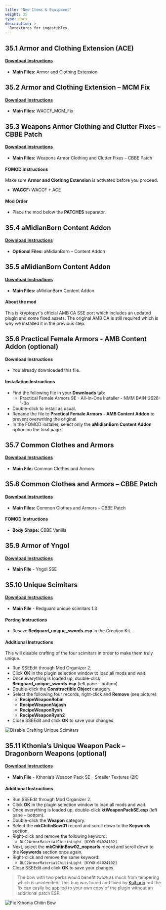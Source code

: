 ```yaml
---
title: "New Items & Equipment"
weight: 35
type: docs
description: >
  Retextures for ingestibles.
---
```


## 35.1 Armor and Clothing Extension (ACE)

#### [Download Instructions](https://www.nexusmods.com/skyrimspecialedition/mods/19002?tab=files)

* **Main Files:** Armor and Clothing Extension

## 35.2 Armor and Clothing Extension – MCM Fix

#### [Download Instructions](https://www.nexusmods.com/skyrimspecialedition/mods/23471?tab=files)

* **Main Files:** WACCF_MCM_Fix

## 35.3 Weapons Armor Clothing and Clutter Fixes – CBBE Patch

#### [Download Instructions](https://www.nexusmods.com/skyrimspecialedition/mods/19176?tab=files)

* **Main Files:** Weapons Armor Clothing and Clutter Fixes – CBBE Patch

#### FOMOD Instructions

Make sure **Armor and Clothing Extension** is activated before you proceed.

* **WACCF:** WACCF + ACE

#### Mod Order

* Place the mod below the **PATCHES** separator.

## 35.4 aMidianBorn Content Addon

#### [Download Instructions](https://www.nexusmods.com/skyrim/mods/24909?tab=files)

* **Optional Files:** aMidianBorn – Content Addon

## 35.5 aMidianBorn Content Addon

#### [Download Instructions](https://www.nexusmods.com/skyrimspecialedition/mods/35390?tab=files)

* **Main Files:** aMidianBorn Content Addon

#### About the mod

This is kryptopyr's official AMB CA SSE port which includes an updated plugin and some fixed assets. The original AMB CA is still required which is why we installed it in the previous step.

## 35.6 Practical Female Armors - AMB Content Addon (optional)

#### Download Instructions

- You already downloaded this file.

#### Installation Instructions

* Find the following file in your **Downloads** tab:
  * Practical Female Armors SE - All-In-One Installer - NMM BAIN-2628-1-3o
* Double-click to install as usual.
* Rename the file to **Practical Female Armors - AMB Content Addon** to prevent overwriting the original.
* In the FOMOD installer, select only the **aMidianBorn Content Addon** option on the final page.

## 35.7 Common Clothes and Armors

#### [Download Instructions](https://www.nexusmods.com/skyrimspecialedition/mods/21305?tab=files)

* **Main File:** Common Clothes and Armors

## 35.8 Common Clothes and Armors – CBBE Patch

#### [Download Instructions](https://www.nexusmods.com/skyrimspecialedition/mods/31750?tab=files)

* **Main Files:** Common Clothes and Armors – CBBE Patch

#### FOMOD Instructions

* **Body Shape:** CBBE Vanilla

## 35.9 Armor of Yngol

#### [Download Instructions](https://www.nexusmods.com/skyrimspecialedition/mods/5006?tab=files)

* **Main File** - Yngol SSE

## 35.10 Unique Scimitars

#### [Download Instructions](https://www.nexusmods.com/skyrim/mods/60896?tab=files)

* **Main File** - Redguard unique scimitars 1.3 

#### Porting Instructions

* Resave **Redguard_unique_swords.esp** in the Creation Kit.

#### Additional Instructions

This will disable crafting of the four scimitars in order to make them truly unique.

* Run SSEEdit through Mod Organizer 2.
* Click **OK** in the plugin selection window to load all mods and wait.
* Once everything is loaded up, double-click **Redguard_unique_swords.esp** (left pane – bottom).
* Double-click the **Constructible Object** category.
* Select the following four records, right-click and **Remove** (see picture):
  * **RecipeWeaponRobin**
  * **RecipeWeaponNajash**
  * **RecipeWeaponRysh**
  * **RecipeWeaponRysh2**
* Close SSEEdit and click **OK** to save your changes.

![Disable Crafting Unique Scimitars](/Pictures/mod_installation/disable_crafting_unique_scimitars.png)

## 35.11 Kthonia’s Unique Weapon Pack – Dragonborn Weapons (optional)

#### [Download Instructions](https://www.nexusmods.com/skyrimspecialedition/mods/15050?tab=files)

* **Main File** - Kthonia’s Weapon Pack SE – Smaller Textures (2K)

#### Additional Instructions

* Run SSEEdit through Mod Organizer 2.
* Click **OK** in the plugin selection window to load all mods and wait.
* Once everything is loaded up, double-click **ktWeaponPackSE.esp** (left pane – bottom).
* Double-click the **Weapon** category.
* Select the **mkChitinBow01** record and scroll down to the **Keywords** section.
* Right-click and remove the following keyword:
  * `DLC2ArmorMaterialChitinLight [KYWD:04024102]`
* Next, select the **mkChitinBow02_nopearls** record and scroll down to the **Keywords** section once again.
* Right-click and remove the same keyword:
  * `DLC2ArmorMaterialChitinLight [KYWD:04024102]`
* Close SSEEdit and click **OK** to save your changes.

> The bow with two perks would benefit twice as much from tempering which is unintended. This bug was found and fixed by [Kulharin](https://www.nexusmods.com/skyrimspecialedition/mods/29298) but the fix can easily be applied to your own copy of the plugin without an additional patch ESP.

![Fix Kthonia Chitin Bow](/Pictures/mod_installation/fix_kthonia_chitin_bow.png)
